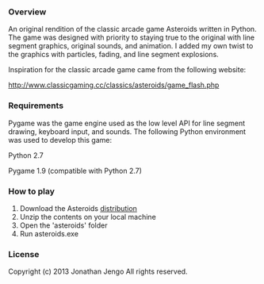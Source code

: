 ### Overview

An original rendition of the classic arcade game Asteroids written in Python. The game was designed with priority to staying true to the original with line segment graphics, original sounds, and animation. I added my own twist to the graphics with particles, fading, and line segment explosions.

Inspiration for the classic arcade game came from the following website:

http://www.classicgaming.cc/classics/asteroids/game_flash.php

### Requirements

Pygame was the game engine used as the low level API for line segment drawing, keyboard input, and sounds. The following Python environment was used to develop this game:

Python 2.7

Pygame 1.9 (compatible with Python 2.7)

### How to play

1. Download the Asteroids [distribution](https://www.dropbox.com/sh/gubocgrkynra8g4/6ciED5MgsV?n=195291480)
2. Unzip the contents on your local machine
3. Open the 'asteroids' folder
4. Run asteroids.exe

### License

Copyright (c) 2013 Jonathan Jengo
All rights reserved.

